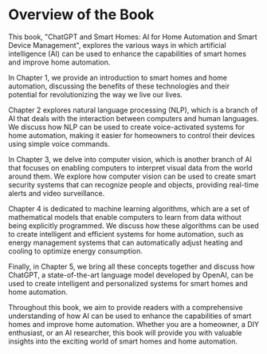 Overview of the Book
==================================

This book, "ChatGPT and Smart Homes: AI for Home Automation and Smart Device Management", explores the various ways in which artificial intelligence (AI) can be used to enhance the capabilities of smart homes and improve home automation.

In Chapter 1, we provide an introduction to smart homes and home automation, discussing the benefits of these technologies and their potential for revolutionizing the way we live our lives.

Chapter 2 explores natural language processing (NLP), which is a branch of AI that deals with the interaction between computers and human languages. We discuss how NLP can be used to create voice-activated systems for home automation, making it easier for homeowners to control their devices using simple voice commands.

In Chapter 3, we delve into computer vision, which is another branch of AI that focuses on enabling computers to interpret visual data from the world around them. We explore how computer vision can be used to create smart security systems that can recognize people and objects, providing real-time alerts and video surveillance.

Chapter 4 is dedicated to machine learning algorithms, which are a set of mathematical models that enable computers to learn from data without being explicitly programmed. We discuss how these algorithms can be used to create intelligent and efficient systems for home automation, such as energy management systems that can automatically adjust heating and cooling to optimize energy consumption.

Finally, in Chapter 5, we bring all these concepts together and discuss how ChatGPT, a state-of-the-art language model developed by OpenAI, can be used to create intelligent and personalized systems for smart homes and home automation.

Throughout this book, we aim to provide readers with a comprehensive understanding of how AI can be used to enhance the capabilities of smart homes and improve home automation. Whether you are a homeowner, a DIY enthusiast, or an AI researcher, this book will provide you with valuable insights into the exciting world of smart homes and home automation.
